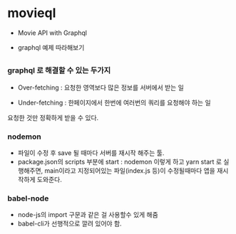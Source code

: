 # movieql
- Movie API with Graphql

- graphql 예제 따라해보기

## 

### graphql 로 해결할 수 있는 두가지

- Over-fetching : 요청한 영역보다 많은 정보를 서버에서 받는 일

- Under-fetching : 한페이지에서 한번에 여러번의 쿼리를 요청해야 하는 일

요청한 것만 정확하게 받을 수 있다. 



### nodemon 

- 파일이 수정 후 save 될 때마다 서버를 재시작 해주는 툴.
- package.json의 scripts 부분에 start  : nodemon 이렇게 하고 yarn start 로 실행해주면, main이라고 지정되어있는 파일(index.js 등)이 수정될때마다 앱을 재시작하게 도와준다.



### babel-node

- node-js의 import 구문과 같은 걸 사용할수 있게 해줌
- babel-cli가 선행적으로 깔려 있어야 함.